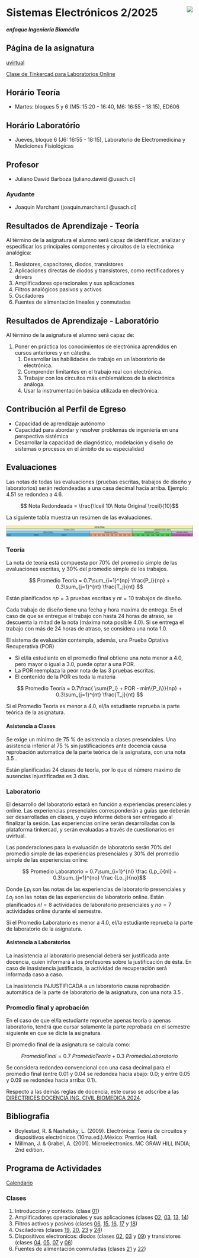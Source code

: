 # <img src="https://julianodb.github.io/SISTEMAS_ELECTRONICOS_PARA_INGENIERIA_BIOMEDICA/img/logo_fing.png?raw=true" align="right" height="45"> Sistemas Electrónicos 2/2025
##### enfoque Ingeniería Biomédia

## Página de la asignatura

[uvirtual](https://uvirtual.usach.cl/moodle/course/view.php?id=42497)

[Clase de Tinkercad para Laboratorios Online](https://www.tinkercad.com/joinclass/5XK7AATBK)

## Horário Teoría
- Martes: bloques 5 y 6 (M5: 15:20 - 16:40, M6: 16:55 - 18:15), ED606

## Horário Laboratório
- Jueves, bloque 6 (J6: 16:55 - 18:15), Laboratorio de Electromedicina y Mediciones Fisiológicas

## Profesor

- Juliano Dawid Barboza (juliano.dawid @usach.cl)

### Ayudante

- Joaquín Marchant (joaquin.marchant.l @usach.cl)

## Resultados de Aprendizaje - Teoría

Al término de la asignatura el alumno será capaz de identificar, analizar y especificar los principales componentes y circuitos de la electrónica analógica:
1. Resistores, capacitores, diodos, transistores
2. Aplicaciones directas de diodos y transistores, como rectificadores y drivers
3. Amplificadores operacionales y sus aplicaciones
4. Filtros analógicos pasivos y activos
5. Osciladores
6. Fuentes de alimentación lineales y conmutadas

## Resultados de Aprendizaje - Laboratório

Al término de la asignatura el alumno será capaz de:
1. Poner en práctica los conocimientos de electrónica aprendidos en cursos anteriores y en cátedra.
    1. Desarrollar las habilidades de trabajo en un laboratorio de electrónica.
    1. Comprender limitantes en el trabajo real con electrónica.
    1. Trabajar con los circuitos más emblemáticos de la electrónica análoga.
    1. Usar la instrumentación básica utilizada en electrónica.

## Contribución al Perfil de Egreso
- Capacidad de aprendizaje autónomo
- Capacidad para abordar y resolver problemas de ingeniería en una perspectiva sistémica
- Desarrollar la capacidad de diagnóstico, modelación y diseño de sistemas o procesos en el ámbito de su especialidad

## Evaluaciones

Las notas de todas las evaluaciones (pruebas escritas, trabajos de diseño y laboratorios) serán redondeadas a una casa decimal hacia arriba. Ejemplo: 4.51 se redondea a 4.6.

$$ Nota Redondeada = \frac{\lceil 10\  Nota Original \rceil}{10}$$

La siguiente tabla muestra un resúmen de las evaluaciones.

![notas](img/notas.png)

### Teoría
La nota de teoría está compuesta por 70% del promedio simple de las evaluaciones escritas, y 30% del promedio simple de los trabajos. 

$$ Promedio Teoría = 0.7\sum_{i=1}^{np} \frac{P_i}{np} + 0.3\sum_{j=1}^{nt} \frac{T_j}{nt} $$

Están planificados $np=3$ pruebas escritas y $nt=10$ trabajos de diseño.

Cada trabajo de diseño tiene una fecha y hora maxima de entrega. En el caso de que se entregue el trabajo con hasta 24 horas de atraso, se descuenta la mitad de la nota (máxima nota posible 4.0). Si se entrega el trabajo con más de 24 horas de atraso, se considera una nota 1.0.

El sistema de evaluación contempla, además, una Prueba Optativa Recuperativa (POR)

- Si el/la estudiante en el promedio final obtiene una nota menor a 4.0, pero mayor o igual a 3.0, puede optar a una POR.
- La POR reemplaza la peor nota de las 3 pruebas escritas.
- El contenido de la POR es toda la materia

$$ Promedio Teoría = 0.7\frac{ \sum{P_i} + POR - min\{P_i\}}{np} + 0.3\sum_{j=1}^{nt} \frac{T_j}{nt} $$

Si el Promedio Teoría es menor a 4.0, el/la estudiante reprueba la parte teórica de la asignatura.

#### Asistencia a Clases

Se exige un mínimo de 75 % de asistencia a clases presenciales. Una asistencia inferior al 75 % sin justificaciones ante docencia causa reprobación automatica de la parte teórica de la asignatura, con una nota 3.5 .

Están planificadas 24 clases de teoría, por lo que el número maximo de ausencias injustificadas es 3 días.

### Laboratorio

El desarrollo del laboratorio estará en función a experiencias presenciales y online. Las experiencias presenciales corresponderán a guías que deberán ser desarrolladas en clases, y cuyo informe deberá ser entregado al finalizar la sesión. Las experiencias online serán desarrolladas con la plataforma tinkercad, y serán evaluadas a través de cuestionarios en uvirtual.

Las ponderaciones para la evaluación de laboratorio serán 70% del promedio simple de las experiencias presenciales y 30% del promedio simple de las experiencias online:

$$ Promedio Laboratorio = 0.7\sum_{i=1}^{nl} \frac {Lp_i}{nl} + 0.3\sum_{j=1}^{no} \frac {Lo_j}{no}$$

Donde $Lp_i$ son las notas de las experiencias de laboratorio presenciales y $Lo_j$ son las notas de las experiencias de laboratorio online. Están planificados $nl=8$ actividades de laboratorio presenciales y $no=7$ actividades online durante el semestre.

Si el Promedio Laboratorio es menor a 4.0, el/la estudiante reprueba la parte de laboratorio de la asignatura.

#### Asistencia a Laboratorios

La inasistencia al laboratorio presencial deberá ser justificada ante docencia, quien informará a los profesores sobre la justificación de ésta. En caso de inasistencia justificada, la actividad de recuperación será informada caso a caso.

La inasistencia INJUSTIFICADA a un laboratorio causa reprobación automática de la parte de laboratorio de la asignatura, con una nota 3.5 .

### Promedio final y aprobación

En el caso de que el/la estudiante repruebe apenas teoría o apenas laboratorio, tendrá que cursar solamente la parte reprobada en el semestre siguiente en que se dicte la asignatura.

El promedio final de la asignatura se calcula como:

$$ Promedio Final = 0.7\ Promedio Teoría + 0.3\ Promedio Laboratorio  $$

Se considera redondeo convencional con una casa decimal para el promedio final (entre 0.01 y 0.04 se redondea hacia abajo: 0.0; y entre 0.05 y 0.09 se redondea hacia arriba: 0.1).

Respecto a las demás reglas de docencia, este curso se adscribe a las [DIRECTRICES DOCENCIA ING. CIVIL BIOMEDICA 2024](https://ingenieriabiomedica.usach.cl/sites/ing-civil-biomedica/files/directrices_docencia_ing._civil_biomedica_2024.pdf).

## Bibliografia
- Boylestad, R. & Nashelsky, L. (2009). Electrónica: Teoría de circuitos y dispositivos electrónicos (10ma.ed.).México: Prentice Hall.
- Millman, J. & Grabel, A. (2001). Microelectronics. MC GRAW HILL INDIA; 2nd edition.

## Programa de Actividades

[Calendario](CALENDAR.md)

### Clases

1. Introducción y contexto. (clase [01](/teoria/01_Introduccion.md))
1. Amplificadores operacionales y sus aplicaciones (clases [02](/teoria/02_amplifiers.md), [03](/teoria/03_opamp.md), [13](/teoria/13_opamp_II.md), [14](/teoria/14_opamp_III.md))
1. Filtros activos y pasivos (clases [06](/teoria/06_frec.md), [15](/teoria/15_frec_II.md), [16](/teoria/16_frec_III.md), [17](/teoria/17_frec_IV.md) y [18](/teoria/18_pre_P2.md))
1. Osciladores (clases [19](/teoria/19_multivibrators.md), [20](/teoria/20_multivibrators_II.md), [23](/teoria/23_oscilators.md) y [24](/teoria/24_pre_P3.md))
1. Dispositivos electronicos: diodos (clases [02](/teoria/02_Diodos.md), [03](/teoria/03_Diodos_II.md) y [09](/teoria/09_semiconductors.md)) y transistores (clases [04](/teoria/04_BJT_I.md), [05](/teoria/05_BJT_II.md), [07](/teoria/07_CE.md) y [08](/teoria/08_CE_II.md))
1. Fuentes de alimentación conmutadas (clases [21](/teoria/21_voltage_regulators.md) y [22](/teoria/22_voltage_regulators_II.md))
